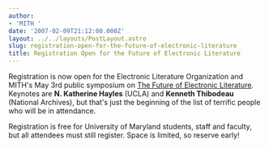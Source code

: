 ```yaml
---
author:
- 'MITH '
date: '2007-02-09T21:12:00.000Z'
layout: ../../layouts/PostLayout.astro
slug: registration-open-for-the-future-of-electronic-literature
title: Registration Open for the Future of Electronic Literature
---
```


Registration is now open for the Electronic Literature Organization and MITH's May 3rd public symposium on [The Future of Electronic Literature](http://mith.umd.edu/research/future-of-electronic-literature-symposium/). Keynotes are **N. Katherine Hayles** (UCLA) and **Kenneth Thibodeau** (National Archives), but that's just the beginning of the list of terrific people who will be in attendance.

Registration is free for University of Maryland students, staff and faculty, but all attendees must still register. Space is limited, so reserve early!